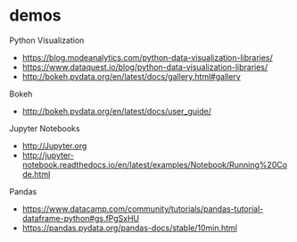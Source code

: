 # demos

Python Visualization

- https://blog.modeanalytics.com/python-data-visualization-libraries/
- https://www.dataquest.io/blog/python-data-visualization-libraries/
- http://bokeh.pydata.org/en/latest/docs/gallery.html#gallery

Bokeh

- http://bokeh.pydata.org/en/latest/docs/user_guide/

Jupyter Notebooks

- http://Jupyter.org
- http://jupyter-notebook.readthedocs.io/en/latest/examples/Notebook/Running%20Code.html

Pandas

- https://www.datacamp.com/community/tutorials/pandas-tutorial-dataframe-python#gs.fPgSxHU
- https://pandas.pydata.org/pandas-docs/stable/10min.html
